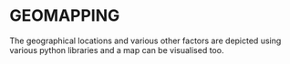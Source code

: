 # GEOMAPPING

The geographical locations and various other factors are depicted using various python libraries and a map can be visualised too.
